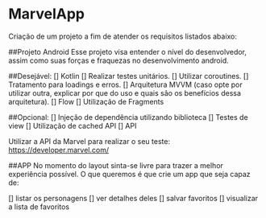 # MarvelApp
Criação de um projeto a fim de atender os requisitos listados abaixo:

##Projeto Android
Esse projeto visa entender o nível do desenvolvedor, assim como suas forças e fraquezas no desenvolvimento android.

##Desejável:
[] Kotlin
[] Realizar testes unitários.
[] Utilizar coroutines.
[] Tratamento para loadings e erros.
[] Arquitetura MVVM (caso opte por utilizar outra, explicar por que do uso e quais são os benefícios dessa arquitetura).
[] Flow
[] Utilização de Fragments

##Opcional:
[] Injeção de dependência utilizando biblioteca
[] Testes de view
[] Utilização de cached API
[] API

Utilizar a API da Marvel para realizar o seu teste: https://developer.marvel.com/

##APP
No momento do layout sinta-se livre para trazer a melhor experiência possível. O que queremos é que crie um app que seja capaz de:

[] listar os personagens
[] ver detalhes deles
[] salvar favoritos
[] visualizar a lista de favoritos
